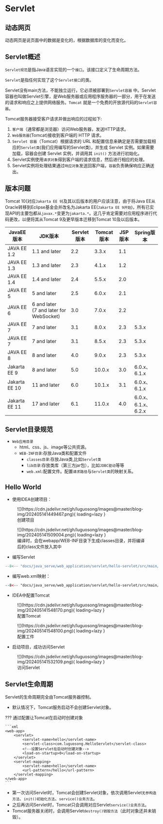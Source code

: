 # Servlet

## 动态网页

动态网页是说页面中的数据是变化的，根据数据库的变化而变化。

## Servlet概述

`Servlet规范`是指Java语言实现的一个`接口`。该接口定义了生命周期方法。

`Servlet`是指任何实现了这个`Servlet接口`的类。

Servlet没有main方法，不能独立运行，它必须被部署到`Servlet容器`
中。Servlet容器也叫做Servlet引擎，是Web服务器或应用程序服务器的一部分，用于在发送的请求和响应之上提供网络服务。`Tomcat`
就是一个免费的开放源代码的`Servlet容器`。

Tomcat服务器接受客户请求并做出响应的过程如下:

1. `客户端`（通常都是浏览器）访问Web服务器，发送HTTP请求。
2. `Web服务器`(Tomcat)接收到客户端的 HTTP 请求。
3. `Servlet 容器`（Tomcat）根据请求的 URL 和配置信息来确定是否需要加载相应的`Servlet类`(我们应用编写的Servlet类)，并生成
   Servlet 实例。如果需要加载，容器会创建 Servlet 实例，并调用其 `init()` 方法进行初始化。
4. Servlet实例使用`请求对象`得到客户端的请求信息，然后进行相应的处理。
5. Servlet实例将处理结果通过`响应对象`发送回客户端，`容器`负责确保响应正确送出。

## 版本问题

Tomcat 10(对应`Jakarta EE 9`)及其以后版本的用户应该注意，由于将Java EE从Oracle转移到Eclipse基金会并改名为Jakarta
EE(`Jakarta EE 9开始`)，所有已实现API的主要包都从`javax.*`变更为`jakarta.*`。这几乎肯定需要对应用程序进行代码更改，以便将其从Tomcat
9及更早版本迁移到Tomcat 10及以后版本。

| JavaEE版本      | JDK版本                                        | Servlet版本 | Tomcat版本 | JSP版本 | Spring版本          |
|---------------|----------------------------------------------|-----------|----------|-------|-------------------|
| JAVA EE 1.2   | 1.1 and later                                | 2.2       | 3.3.x    | 1.1   |                   |
| JAVA EE 1.3   | 1.3 and later                                | 2.3       | 4.1.x    | 1.2   |                   |
| JAVA EE 1.4   | 1.4 and later                                | 2.4       | 5.5.x    | 2.0   |                   |
| JAVA EE 5     | 5 and later                                  | 2.5       | 6.0.x    | 2.1   |                   |
| JAVA EE 6     | 6 and later<br/>(7 and later for WebSocket)	 | 3.0       | 7.0.x    | 2.2   |                   |
| JAVA EE 7     | 7 and later                                  | 3.1       | 8.0.x    | 2.3   | 5.3.x             |
| JAVA EE 7     | 7 and later                                  | 3.1       | 8.5.x    | 2.3   | 5.3.x             |
| JAVA EE 8     | 8 and later                                  | 4.0       | 9.0.x    | 2.3   | 5.3.x             |
| Jakarta EE 9  | 8 and later                                  | 5.0       | 10.0.x   | 3.0   | 6.0.x、6.1.x       |
| Jakarta EE 10 | 11 and later                                 | 6.0       | 10.1.x   | 3.1   | 6.0.x、6.1.x       |
| Jakarta EE 11 | 17 and later                                 | 6.1       | 11.0.x   | 4.0   | 6.0.x、6.1.x、6.2.x |

## Servlet目录规范

- `Web应用目录`
    - html、css、js、image等公共资源。
    - `WEB-INF目录`:存放Java类和配置文件
        - `classes目录`:存放Java类,比如`Servlet类`
        - `lib目录`:存放类库（第三方jar包），比如`JDBC驱动`等等
        - `web.xml`:配置文件。配置`请求路径`与`Servlet类`的映射关系。

## Hello World

- 使用IDEA创建项目：

<figure markdown="span">
  ![](https://cdn.jsdelivr.net/gh/luguosong/images@master/blog-img/202405141449467.png){ loading=lazy }
  <figcaption>创建项目</figcaption>
</figure>

<figure markdown="span">
  ![](https://cdn.jsdelivr.net/gh/luguosong/images@master/blog-img/202405141509004.png){ loading=lazy }
  <figcaption>编译时，会在webapp/WEB-INF目录下生成classes目录，并将编译后的class文件放入其中</figcaption>
</figure>

- 编写Servlet

``` java
--8<-- "docs/java_serve/web_application/servlet/hello-servlet/src/main/java/com/luguosong/HelloServlet.java"
```

- 编写web.xml映射：

``` xml
--8<-- "docs/java_serve/web_application/servlet/hello-servlet/src/main/webapp/WEB-INF/web.xml"
```

- IDEA中配置Tomcat

<figure markdown="span">
  ![](https://cdn.jsdelivr.net/gh/luguosong/images@master/blog-img/202405141548170.png){ loading=lazy }
  <figcaption>配置Tomcat</figcaption>
</figure>

<figure markdown="span">
  ![](https://cdn.jsdelivr.net/gh/luguosong/images@master/blog-img/202405141548100.png){ loading=lazy }
  <figcaption>配置工件</figcaption>
</figure>

- 启动项目，成功访问Servlet

<figure markdown="span">
  ![](https://cdn.jsdelivr.net/gh/luguosong/images@master/blog-img/202405141532109.png){ loading=lazy }
  <figcaption>访问Servlet</figcaption>
</figure>

## Servlet生命周期

Servlet的生命周期完全由Tomcat服务器控制。

- 默认情况下，Tomcat服务启动不会创建Servlet对象。

??? 通过配置让Tomcat在启动时创建对象

    ```xml
    <web-app>
        <servlet>
            <servlet-name>hello</servlet-name>
            <servlet-class>com.luguosong.HelloServlet</servlet-class>
            <!--设置Servlet在启动时创建对象-->
            <load-on-startup>0</load-on-startup>
        </servlet>
        <servlet-mapping>
            <servlet-name>hello</servlet-name>
            <url-pattern>/hello</url-pattern>
        </servlet-mapping>
    </web-app>
    ```

- 第一次访问Servlet时，Tomcat会创建Servlet对象，依次调用Servlet`无参构造方法`、`init()初始化方法`、`service()业务方法`。
- 之后再访问Servlet时，Tomcat只会调用对应Servlet`service()业务方法`。
- Tomcat服务器关闭时，会调用Servlet`destroy()销毁方法`（此时对象还并未销毁）。
